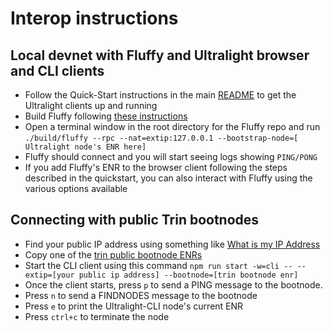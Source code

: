 # Interop instructions

## Local devnet with Fluffy and Ultralight browser and CLI clients

- Follow the Quick-Start instructions in the main [README](./README.md) to get the Ultralight clients up and running
- Build Fluffy following [these instructions](https://github.com/status-im/nimbus-eth1/tree/master/fluffy#build-fluffy-client)
- Open a terminal window in the root directory for the Fluffy repo and run `./build/fluffy --rpc --nat=extip:127.0.0.1 --bootstrap-node=[ Ultralight node's ENR here]`
- Fluffy should connect and you will start seeing logs showing `PING/PONG`
- If you add Fluffy's ENR to the browser client following the steps described in the quickstart, you can also interact with Fluffy using the various options available

## Connecting with public Trin bootnodes

- Find your public IP address using something like [What is my IP Address](https://whatismyipaddress.com/)
- Copy one of the [trin public bootnode ENRs](https://github.com/ethereum/portal-network-specs/blob/master/testnet.md)
- Start the CLI client using this command `npm run start -w=cli -- --extip=[your public ip address] --bootnode=[trin bootnode enr]`
- Once the client starts, press `p` to send a PING message to the bootnode.
- Press `n` to send a FINDNODES message to the bootnode
- Press `e` to print the Ultralight-CLI node's current ENR
- Press `ctrl+c` to terminate the node